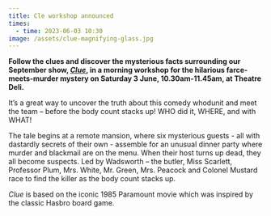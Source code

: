 ```yaml
---
title: Cle workshop announced
times:
  - time: 2023-06-03 10:30
image: /assets/clue-magnifying-glass.jpg
---
```

**Follow the clues and discover the mysterious facts surrounding our September show, *[Clue](https://www.sedos.co.uk/shows/2023-clue)*, in a morning workshop for the hilarious farce-meets-murder mystery on Saturday 3 June, 10.30am-11.45am, at Theatre Deli.** 

It’s a great way to uncover the truth about this comedy whodunit and meet the team – before the body count stacks up! WHO did it, WHERE, and with WHAT!

The tale begins at a remote mansion, where six mysterious guests - all with dastardly secrets of their own - assemble for an unusual dinner party where murder and blackmail are on the menu. When their host turns up dead, they all become suspects. Led by Wadsworth – the butler, Miss Scarlett, Professor Plum, Mrs. White, Mr. Green, Mrs. Peacock and Colonel Mustard race to find the killer as the body count stacks up.

*Clue* is based on the iconic 1985 Paramount movie which was inspired by the classic Hasbro board game.